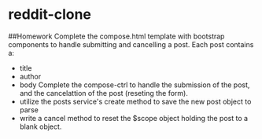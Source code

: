 # reddit-clone

##Homework
Complete the compose.html template with bootstrap components to handle submitting and cancelling a post. Each post contains a:
 - title
 - author
 - body
Complete the compose-ctrl to handle the submission of the post, and the cancelattion of the post (reseting the form).
 - utilize the posts service's create method to save the new post object to parse
 - write a cancel method to reset the $scope object holding the post to a blank object.
